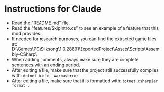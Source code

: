 # Instructions for Claude

- Read the "README.md" file.
- Read the "features/SkipIntro.cs" to see an example of a feature that this mod provides.
- If needed for research purposes, you can find the extracted game files at: D:\Games\PC\Silksong\1.0.28891\ExportedProject\Assets\Scripts\Assembly-CSharp\
- When adding comments, always make sure they are complete sentences with an ending period.
- After editing a file, make sure that the project still successfully compiles with: `dotnet build -warnaserror`
- After editing a file, make sure that it is formatted with: `dotnet csharpier format .`
